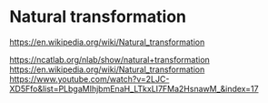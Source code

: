# Natural transformation

https://en.wikipedia.org/wiki/Natural_transformation

https://ncatlab.org/nlab/show/natural+transformation
https://en.wikipedia.org/wiki/Natural_transformation
https://www.youtube.com/watch?v=2LJC-XD5Ffo&list=PLbgaMIhjbmEnaH_LTkxLI7FMa2HsnawM_&index=17
